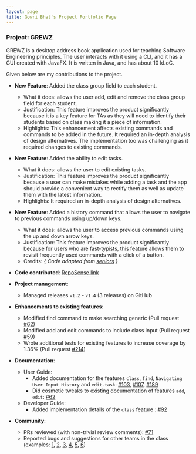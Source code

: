 ```yaml
---
layout: page
title: Gowri Bhat's Project Portfolio Page
---
```


### Project: GREWZ

GREWZ is a desktop address book application used for teaching Software Engineering principles. The user interacts with it using a CLI, and it has a GUI created with JavaFX. It is written in Java, and has about 10 kLoC.

Given below are my contributions to the project.

* **New Feature**: Added the class group field to each student.
  * What it does: allows the user add, edit and remove the class group field for each student.
  * Justification: This feature improves the product significantly because it is a key feature for TAs as they will need to identify their students based on class making it a piece of information.
  * Highlights: This enhancement affects existing commands and commands to be added in the future. It required an in-depth analysis of design alternatives. The implementation too was challenging as it required changes to existing commands.
  
* **New Feature**: Added the ability to edit tasks.
  * What it does: allows the user to edit existing tasks.
  * Justification: This feature improves the product significantly because a user can make mistakes while adding a task and the app should provide a convenient way to rectify them as well as update them with the latest information.
  * Highlights: It required an in-depth analysis of design alternatives.

* **New Feature**: Added a history command that allows the user to navigate to previous commands using up/down keys.
    * What it does: allows the user to access previous commands using the up and down arrow keys.
    * Justification: This feature improves the product significantly because for users who are fast-typists, this feature allows them to revisit frequently used commands with a click of a button.
    * Credits: *{ Code adapted from [seniors](https://github.com/AY2122S2-CS2103T-W13-3/tp) }*

* **Code contributed**: [RepoSense link](https://nus-cs2103-ay2223s1.github.io/tp-dashboard/?search=gowribhat&breakdown=true&sort=groupTitle&sortWithin=title&since=2022-09-16&timeframe=commit&mergegroup=&groupSelect=groupByRepos&checkedFileTypes=docs~functional-code~test-code~other)

* **Project management**:
    * Managed releases `v1.2` - `v1.4` (3 releases) on GitHub

* **Enhancements to existing features**:
    * Modified find command to make searching generic (Pull request [\#62](https://github.com/AY2223S1-CS2103T-W12-4/tp/pull/62))
    * Modified add and edit commands to include class input (Pull request [\#59](https://github.com/AY2223S1-CS2103T-W12-4/tp/pull/59))
    * Wrote additional tests for existing features to increase coverage by 1.36% (Pull request [\#214](https://github.com/AY2223S1-CS2103T-W12-4/tp/pull/214))

* **Documentation**:
    * User Guide:
        * Added documentation for the features `class`, `find`, `Navigating User Input History` and `edit-task`: [\#103](https://github.com/AY2223S1-CS2103T-W12-4/tp/pull/103/files), [\#107](https://github.com/AY2223S1-CS2103T-W12-4/tp/pull/107), [\#189](https://github.com/AY2223S1-CS2103T-W12-4/tp/pull/189)
        * Did cosmetic tweaks to existing documentation of features `add`, `edit`: [\#62](https://github.com/AY2223S1-CS2103T-W12-4/tp/pull/62/files)
    * Developer Guide:
        * Added implementation details of the `class` feature : [\#92](https://github.com/AY2223S1-CS2103T-W12-4/tp/pull/92/files)

* **Community**:
    * PRs reviewed (with non-trivial review comments): [\#71](https://github.com/AY2223S1-CS2103T-W12-4/tp/pull/71)
    * Reported bugs and suggestions for other teams in the class (examples: [1](https://github.com/AY2223S1-CS2103T-T09-4/tp/issues/270), [2](https://github.com/AY2223S1-CS2103T-T09-4/tp/issues/269), [3](https://github.com/AY2223S1-CS2103T-T09-4/tp/issues/268), [4](https://github.com/AY2223S1-CS2103T-T09-4/tp/issues/252), [5](https://github.com/AY2223S1-CS2103T-T09-4/tp/issues/243), [6](https://github.com/AY2223S1-CS2103T-T09-4/tp/issues/264))
